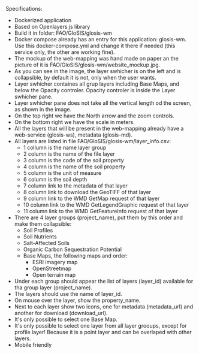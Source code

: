 Specifications:

- Dockerized application
- Based on Openlayers js library
- Build it in folder: FAO/GloSIS/glosis-wm
- Docker compose already has an entry for this application: glosis-wm. Use this docker-compose.yml and change it there if needed (this service only, the other are working fine).
- The mockup of the web-mapping was hand made on paper an the picture of it is FAO/GloSIS/glosis-wm/website_mockup.jpg.
- As you can see in the image, the layer swhicher is on the left and is collapsible, by default it is not, only when the user wants.
- Layer swhicher containes all grup layers including Base Maps, and below the Opacity controler. Opacity controler is inside the Layer swhicher pane.
- Layer swhicher pane does not take all the vertical length od the screen, as shown in the image.
- On the top right we have the North arrow and the zoom controls.
- On the bottom right we have the scale in meters.
- All the layers that will be present in the web-mapping already have a web-service (glosis-ws), metadata (glosis-md).
- All layers are listed in file FAO/GloSIS/glosis-wm/layer_info.csv:
    - 1 collumn is the name layer group
    - 2 column is the name of the file layer
    - 3 column is the code of the soil property
    - 4 column is the name of the soil property
    - 5 column is the unit of measure
    - 6 column is the soil depth
    - 7 column link to the metadata of that layer
    - 8 column link to download the GeoTIFF of that layer
    - 9 column link to the WMD GetMap request of that layer
    - 10 column link to the WMD GetLegendGraphic request of that layer
    - 11 column link to the WMD GetFeatureInfo request of that layer
- There are 4 layer groups (project_name), put them by this order and make them collapsible:
    - Soil Profiles
    - Soil Nutrients
    - Salt-Affected Soils
    - Organic Carbon Sequestration Potential
    - Base Maps, the following maps and order:
        - ESRI imagery map
        - OpenStreetmap
        - Open terrain map
- Under each group should appear the list of layers (layer_id) available for tha group layer (project_name).
- The layers should use the name of layer_id.
- On mouse over the layer, show the property_name.
- Next to each layer show two icons, one for metadata (metadata_url) and another for download (download_url).
- It's only possible to select one Base Map.
- It's only possible to select one layer from all layer grooups, except for profile layer! Because it is a point layer and can be overlaped with other layers.
- Mobile friendly
